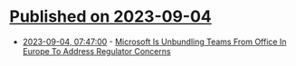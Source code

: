 # [Published on 2023-09-04](index.md)

* [2023-09-04, 07:47:00](https://soylentnews.org/article.pl?sid=23/09/03/0129210&from=rss) - [Microsoft Is Unbundling Teams From Office In Europe To Address Regulator Concerns](https://soylentnews.org/article.pl?sid=23/09/03/0129210&from=rss)
